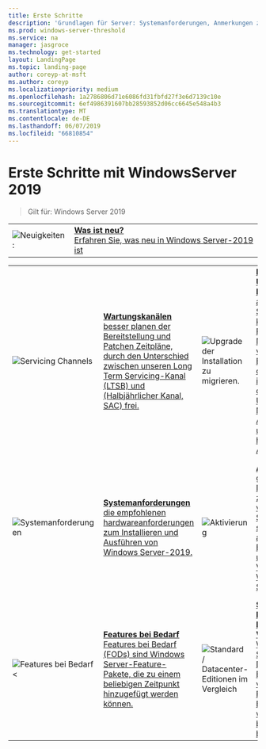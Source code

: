 ```yaml
---
title: Erste Schritte
description: 'Grundlagen für Server: Systemanforderungen, Anmerkungen zu dieser Version'
ms.prod: windows-server-threshold
ms.service: na
manager: jasgroce
ms.technology: get-started
layout: LandingPage
ms.topic: landing-page
author: coreyp-at-msft
ms.author: coreyp
ms.localizationpriority: medium
ms.openlocfilehash: 1a2786806d71e6086fd31fbfd27f3e6d7139c10e
ms.sourcegitcommit: 6ef4986391607bb28593852d06cc6645e548a4b3
ms.translationtype: MT
ms.contentlocale: de-DE
ms.lasthandoff: 06/07/2019
ms.locfileid: "66810854"
---
```

# <a name="get-started-with-windows-server-2019"></a>Erste Schritte mit WindowsServer 2019

>Gilt für: Windows Server 2019

|       |       |
|   -   |   -   |
| ![Neuigkeiten:](./media/i-whats-new.svg) | [**Was ist neu?**  <br>Erfahren Sie, was neu in Windows Server-2019 ist](whats-new-19.md)|

|       |        |        |     |       |        |
|   -   |   -    |   -    |  -  |  -    |   -    |
| ![Servicing Channels](./media/i-get-started.svg)  | [**Wartungskanälen**<br>besser planen der Bereitstellung und Patchen Zeitpläne, durch den Unterschied zwischen unseren Long Term Servicing-Kanal (LTSB) und (Halbjährlicher Kanal, SAC) frei.](servicing-channels-19.md)  | ![Upgrade der Installation zu migrieren.](./media/i-get-started.svg) | [**Installation, Upgrade, Migration** <br>auf Windows Server-2019 können Sie eine Reihe von Möglichkeiten verschieben. Entdecken Sie, ob Sie neu installieren, ein direktes Upgrade, oder Migrieren von Anwendungen und Serverrollen, hier den besten Ansatz.](install-upgrade-migrate-19.md)  | ![Versionshinweise](./media/i-get-started.svg) |[**Anmerkungen zu dieser Version**<br>Probleme, die schwerwiegende Probleme verursachen können, wenn Sie nicht vermieden oder werden umgangen.](rel-notes-19.md)   |
| ![Systemanforderungen](./media/i-get-started.svg) | [**Systemanforderungen**<br>die empfohlenen hardwareanforderungen zum Installieren und Ausführen von Windows Server-2019.](sys-reqs-19.md) |  ![Aktivierung](./media/i-get-started.svg)|[**Aktivierung**<br>grundlegende Informationen zur Aktivierung von Windows Server-2019 selbst und andere Betriebssysteme, unter Verwendung von Windows Server-2019.](activation-19.md)  |  ![Anwendungskompatibilität](./media/i-get-started.svg)|[**Anwendungskompatibilität von Windows Server-2019 und Microsoft Server**<br>müssen Sie zum Abrufen von SQL auf Windows Server-2019 arbeiten, oder suchen die Schritte aus, damit Exchange funktioniert? Dieses Thema enthält Links zur Dokumentation für Microsoft-Anwendungen, die kompatibel ist.](app-compat-19.md) |
| ![Features bei Bedarf <](./media/i-get-started.svg) | [**Features bei Bedarf**<br>Features bei Bedarf (FODs) sind Windows Server-Feature-Pakete, die zu einem beliebigen Zeitpunkt hinzugefügt werden können.](install-fod-19.md) |  ![Standard / Datacenter-Editionen im Vergleich](./media/i-get-started.svg) | [**Standard / Datacenter-Editionen im Vergleich**<br>Windows Server Standard und Datacenter Edition haben Sie verschiedene Funktionen. Erfahren Sie, welche der beiden Sie benötigen.](editions-comparison-19.md) |
